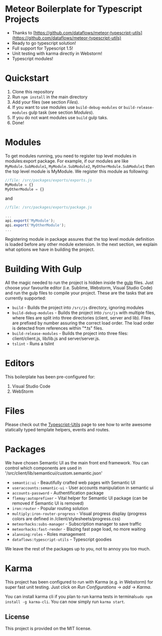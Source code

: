 # Meteor Boilerplate for Typescript Projects

* Thanks to [https://github.com/dataflows/meteor-typescript-utils](https://github.com/dataflows/meteor-typescript-utils)
* Ready to go typescript solution!
* Full support for Typescript 1.5!
* Unit testing with karma directly in Webstorm!
* Typescript modules!

# Quickstart

1. Clone this repository 
1. Run `npm install` in the main directory
1. Add your files (see section *Files*).
1. If you want to use modules use `build-debug-modules` or `build-release-modules` gulp task (see section *Modules*).
1. If you do not want modules use `build` gulp taks.
1. Done! 

# Modules

To get modules running, you need to register top level modules in modules:export package.
For example, if our modules are like `MyModule.SubModule1`, `MyModule.SubModule2`, `MyOtherModule.SubModule1` then the top level module is MyModule.
We register this module as following:
 
```javascript
//file: /src/packages/exports/exports.js
MyModule = {}
MyOtherModule = {}
```

and
```javascript
//file: /src/packages/exports/package.js

...
api.export('MyModule');
api.export('MyOtherModule');
...
```

Registering module in package assures that the top level module definition is loaded before any 
other module extension. In the next section, we explain what options we have in building the project. 

# Building With Gulp

All the magic needed to run the project is hidden inside the [gulp]() files.
Just choose your favourite editor (i.e. Sublime, Webstorm, Visual Studio Code) and run the gulp files 
to compile your project. These are the tasks that are currently supported:

* `build` - Builds the project into `/src/js` directory, ignoring modules
* `build-debug-modules` - Builds the project into `/src/js` with multiple files, where 
files are split into three directories (client, server and lib). Files are prefixed by number assuring 
the correct load order. The load order is detected from references within "*.ts" files.
* `build-release-modules` - Builds the project into three files: client/client.js, lib/lib.js and server/server.js.
* `tslint` - Runs a tslint

# Editors

This boilerplate has been pre-configured for:

1. Visual Studio Code
1. WebStorm

# Files

Please check out the [Typescript-Utils](https://github.com/dataflows/meteor-typescript-utils) page to see how to write
awesome statically typed template helpers, events and routes.

# Packages

We have chosen Semantic UI as the main front end framework. 
You can control which components are used in '/src/client/lib/semanticui/custom.semantic.json'

* `semantic:ui` - Beautifully crafted web pages with Semantic UI
* `useraccounts:semantic-ui` - User accounts manipulation in semantic ui
* `accounts-password` - Authentification package
* `flemay:autoprefixer` - Vital helper for Semantic UI package (can be removed if Semantic UI is removed)
* `iron:router` - Popular routing solution
* `multiply:iron-router-progress` - Visual progress display (progress colors are defined in /client/stylesheets/progress.css)
* `meteorhacks:subs-manager` - Subscription manager to save traffic
* `meteorhacks:fast-render` - Blazing fast page load, no more waiting
* `alanning:roles` - Roles management
* `dataflows:typescript-utils` - Typescript goodies

We leave the rest of the packages up to you, not to annoy you too much.

# Karma

This project has been configured to run with Karma (e.g. in Webstorm) for super fast unit testing.
Just click on *Run Configurations* -> *add* -> *Karma*.

You can install karma cli if you plan to run karma tests in terminal`sudo npm install -g karma-cli`. 
You can now simply run `karma start`.

## License
This project is provided on the MIT license.
